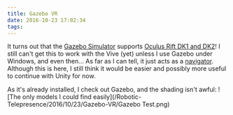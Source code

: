 ```yaml
---
title: Gazebo VR
date: 2016-10-23 17:02:34
tags:
---
```

It turns out that the [Gazebo Simulator](http://gazebosim.org/) supports [Oculus Rift DK1 and DK2](http://gazebosim.org/tutorials?tut=oculus)!
I still can't get this to work with the Vive (yet) unless I use Gazebo under Windows, and even then...
As far as I can tell, it just acts as a [navigator](https://github.com/MohitShridhar/oculus_gazebo_navigator).
Although this is here, I still think it would be easier and possibly more useful to continue with Unity for now.

As it's already installed, I check out Gazebo, and the shading isn't awful:
![The only models I could find easily](/Robotic-Telepresence/2016/10/23/Gazebo-VR/Gazebo Test.png)
